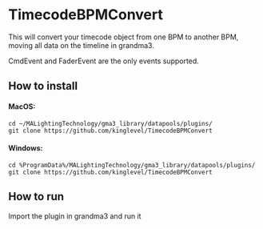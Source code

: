 # TimecodeBPMConvert

This will convert your timecode object from one BPM to another BPM, moving 
all data on the timeline in grandma3.

CmdEvent and FaderEvent are the only events supported.


## How to install
#### MacOS:
```
cd ~/MALightingTechnology/gma3_library/datapools/plugins/
git clone https://github.com/kinglevel/TimecodeBPMConvert
```

#### Windows:
```
cd %ProgramData%/MALightingTechnology/gma3_library/datapools/plugins/
git clone https://github.com/kinglevel/TimecodeBPMConvert
```

## How to run
Import the plugin in grandma3 and run it
